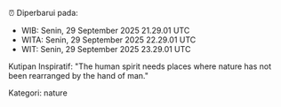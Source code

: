 ⏰ Diperbarui pada:
- WIB: Senin, 29 September 2025 21.29.01 UTC
- WITA: Senin, 29 September 2025 22.29.01 UTC
- WIT: Senin, 29 September 2025 23.29.01 UTC

Kutipan Inspiratif:
"The human spirit needs places where nature has not been rearranged by the hand of man."


Kategori: nature

